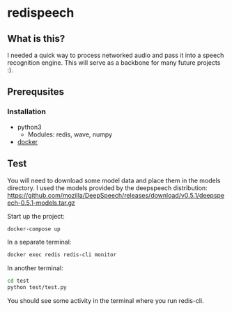 # redispeech
## What is this?
I needed a quick way to process networked audio and pass it into a speech recognition engine. This will serve as a backbone for many future projects :).
## Prerequsites
### Installation
* python3
	- Modules: redis, wave, numpy
*  [docker](https://docs.docker.com/install/)
## Test
You will need to download some model data and place them in the models directory. I used the models provided by the deepspeech distribution: https://github.com/mozilla/DeepSpeech/releases/download/v0.5.1/deepspeech-0.5.1-models.tar.gz

Start up the project:
```bash
docker-compose up
```
In a separate terminal:
```bash
docker exec redis redis-cli monitor
```
In another terminal:
```bash
cd test
python test/test.py
```
You should see some activity in the terminal where you run redis-cli.
